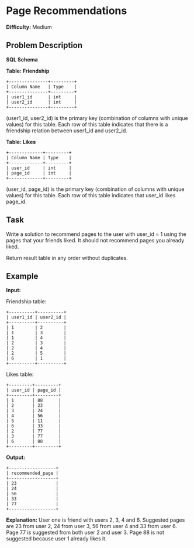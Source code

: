 # Page Recommendations

**Difficulty:** Medium

## Problem Description

**SQL Schema**

**Table: Friendship**

```
+---------------+---------+
| Column Name   | Type    |
+---------------+---------+
| user1_id      | int     |
| user2_id      | int     |
+---------------+---------+
```

(user1_id, user2_id) is the primary key (combination of columns with unique values) for this table.
Each row of this table indicates that there is a friendship relation between user1_id and user2_id.

**Table: Likes**

```
+-------------+---------+
| Column Name | Type    |
+-------------+---------+
| user_id     | int     |
| page_id     | int     |
+-------------+---------+
```

(user_id, page_id) is the primary key (combination of columns with unique values) for this table.
Each row of this table indicates that user_id likes page_id.

## Task

Write a solution to recommend pages to the user with user_id = 1 using the pages that your friends liked. It should not recommend pages you already liked.

Return result table in any order without duplicates.

## Example

**Input:**

Friendship table:
```
+----------+----------+
| user1_id | user2_id |
+----------+----------+
| 1        | 2        |
| 1        | 3        |
| 1        | 4        |
| 2        | 3        |
| 2        | 4        |
| 2        | 5        |
| 6        | 1        |
+----------+----------+
```

Likes table:
```
+---------+---------+
| user_id | page_id |
+---------+---------+
| 1       | 88      |
| 2       | 23      |
| 3       | 24      |
| 4       | 56      |
| 5       | 11      |
| 6       | 33      |
| 2       | 77      |
| 3       | 77      |
| 6       | 88      |
+---------+---------+
```

**Output:**
```
+------------------+
| recommended_page |
+------------------+
| 23               |
| 24               |
| 56               |
| 33               |
| 77               |
+------------------+
```

**Explanation:**
User one is friend with users 2, 3, 4 and 6.
Suggested pages are 23 from user 2, 24 from user 3, 56 from user 4 and 33 from user 6.
Page 77 is suggested from both user 2 and user 3.
Page 88 is not suggested because user 1 already likes it.
